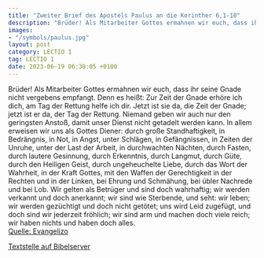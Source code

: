 ```yaml
---
title: "Zweiter Brief des Apostels Paulus an die Korinther 6,1-10"
description: "Brüder! Als Mitarbeiter Gottes ermahnen wir euch, dass ihr seine Gnade nicht vergebens empfangt. Denn es heißt: Zur Zeit der Gnade erhöre ich dich, am Tag der Rettung helfe ich dir. Jetzt ist sie da, die Zeit der Gnade; jetzt ist er da, der Tag der Rettung. Niemand geben wir auch...."
images:
- "/symbols/paulus.jpg"
layout: post
category: LECTIO 1
tag: LECTIO 1
date: 2023-06-19 06:30:05 +0100
---
```

Brüder! Als Mitarbeiter Gottes ermahnen wir euch, dass ihr seine Gnade nicht vergebens empfangt.
Denn es heißt: Zur Zeit der Gnade erhöre ich dich, am Tag der Rettung helfe ich dir. Jetzt ist sie da, die Zeit der Gnade; jetzt ist er da, der Tag der Rettung.
Niemand geben wir auch nur den geringsten Anstoß, damit unser Dienst nicht getadelt werden kann.<!--more-->
In allem erweisen wir uns als Gottes Diener: durch große Standhaftigkeit, in Bedrängnis, in Not, in Angst,
unter Schlägen, in Gefängnissen, in Zeiten der Unruhe, unter der Last der Arbeit, in durchwachten Nächten, durch Fasten,
durch lautere Gesinnung, durch Erkenntnis, durch Langmut, durch Güte, durch den Heiligen Geist, durch ungeheuchelte Liebe,
durch das Wort der Wahrheit, in der Kraft Gottes, mit den Waffen der Gerechtigkeit in der Rechten und in der Linken,
bei Ehrung und Schmähung, bei übler Nachrede und bei Lob. Wir gelten als Betrüger und sind doch wahrhaftig;
wir werden verkannt und doch anerkannt; wir sind wie Sterbende, und seht: wir leben; wir werden gezüchtigt und doch nicht getötet;
uns wird Leid zugefügt, und doch sind wir jederzeit fröhlich; wir sind arm und machen doch viele reich; wir haben nichts und haben doch alles.<br>
[Quelle: Evangelizo](https://evangeliumtagfuertag.org/DE/gospel)

[Textstelle auf Bibelserver](https://www.bibleserver.com/EU/2.Korinther6,1-10)
